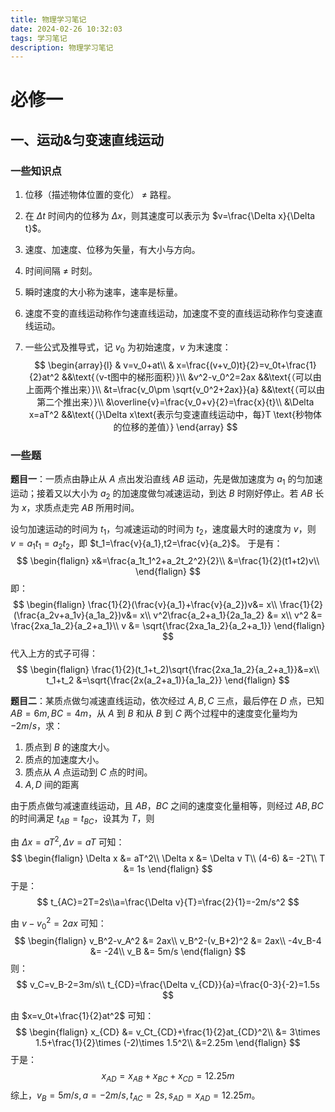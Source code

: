 ```yaml
---
title: 物理学习笔记
date: 2024-02-26 10:32:03
tags: 学习笔记
description: 物理学习笔记
---
```


# 必修一

## 一、运动&匀变速直线运动

### 一些知识点

1. 位移（描述物体位置的变化） $\not=$ 路程。

2. 在 $\Delta t$ 时间内的位移为 $\Delta x$，则其速度可以表示为 $v=\frac{\Delta x}{\Delta t}$。

3. 速度、加速度、位移为矢量，有大小与方向。

4. 时间间隔 $\not=$ 时刻。

5. 瞬时速度的大小称为速率，速率是标量。

6. 速度不变的直线运动称作匀速直线运动，加速度不变的直线运动称作匀变速直线运动。

7. 一些公式及推导式，记 $v_0$ 为初始速度，$v$ 为末速度：
   $$
   \begin{array}{l}
   & v=v_0+at\\
   & x=\frac{(v+v_0)t}{2}=v_0t+\frac{1}{2}at^2 &&\text{（v-t图中的梯形面积）}\\
   &v^2-v_0^2=2ax &&\text{（可以由上面两个推出来）}\\
   &t=\frac{v_0\pm \sqrt{v_0^2+2ax}}{a} &&\text{（可以由第二个推出来）}\\
   &\overline{v}=\frac{v_0+v}{2}=\frac{x}{t}\\
   &\Delta x=aT^2 &&\text{（}\Delta x\text{表示匀变速直线运动中，每}T \text{秒物体的位移的差值）}
   \end{array}
   $$

### 一些题

**题目一**：一质点由静止从 $A$ 点出发沿直线 $AB$ 运动，先是做加速度为 $a_1$ 的匀加速运动；接着又以大小为 $a_2$ 的加速度做匀减速运动，到达 $B$ 时刚好停止。若 $AB$ 长为 $x$，求质点走完 $AB$ 所用时间。



设匀加速运动的时间为 $t_1$，匀减速运动的时间为 $t_2$，速度最大时的速度为 $v$，则 $v=a_1t_1=a_2t_2$，即 $t_1=\frac{v}{a_1},t2=\frac{v}{a_2}$。
于是有：
$$
\begin{flalign}
x&=\frac{a_1t_1^2+a_2t_2^2}{2}\\
&=\frac{1}{2}(t1+t2)v\\
\end{flalign}
$$
即：
$$
\begin{flalign}
\frac{1}{2}(\frac{v}{a_1}+\frac{v}{a_2})v&= x\\
\frac{1}{2}(\frac{a_2v+a_1v}{a_1a_2})v&= x\\
v^2\frac{a_2+a_1}{2a_1a_2} &= x\\
v^2 &= \frac{2xa_1a_2}{a_2+a_1}\\
v &= \sqrt{\frac{2xa_1a_2}{a_2+a_1}}
\end{flalign}
$$
代入上方的式子可得：
$$
\begin{flalign}
\frac{1}{2}(t_1+t_2)\sqrt{\frac{2xa_1a_2}{a_2+a_1}}&=x\\
t_1+t_2 &=\sqrt{\frac{2x(a_2+a_1)}{a_1a_2}}
\end{flalign}
$$


**题目二**：某质点做匀减速直线运动，依次经过 $A,B,C$ 三点，最后停在 $D$ 点，已知 $AB=6m,BC=4m$，从 $A$ 到 $B$ 和从 $B$ 到 $C$ 两个过程中的速度变化量均为 $-2m/s$，求：

1. 质点到 $B$ 的速度大小。
2. 质点的加速度大小。
3. 质点从 $A$ 点运动到 $C$ 点的时间。
4. $A,D$ 间的距离



由于质点做匀减速直线运动，且 $AB$，$BC$ 之间的速度变化量相等，则经过 $AB,BC$ 的时间满足 $t_{AB}=t_{BC}$，设其为 $T$，则

由 $\Delta x=aT^2,\Delta v = aT$ 可知：
$$
\begin{flalign}
\Delta x &= aT^2\\
\Delta x &= \Delta v T\\
(4-6) &= -2T\\
T &= 1s
\end{flalign}
$$
于是：
$$
t_{AC}=2T=2s\\a=\frac{\Delta v}{T}=\frac{2}{1}=-2m/s^2
$$


由 $v-v_0^2=2ax$ 可知：
$$
\begin{flalign}
v_B^2-v_A^2 &= 2ax\\
v_B^2-(v_B+2)^2 &= 2ax\\
-4v_B-4 &= -24\\
v_B &= 5m/s
\end{flalign}
$$
则：
$$
v_C=v_B-2=3m/s\\
t_{CD}=\frac{\Delta v_{CD}}{a}=\frac{0-3}{-2}=1.5s
$$


由 $x=v_0t+\frac{1}{2}at^2$ 可知：
$$
\begin{flalign}
x_{CD} &= v_Ct_{CD}+\frac{1}{2}at_{CD}^2\\
&= 3\times 1.5+\frac{1}{2}\times (-2)\times 1.5^2\\
&=2.25m
\end{flalign}
$$
于是：
$$
x_{AD}=x_{AB}+x_{BC}+x_{CD}=12.25m
$$
综上，$v_B=5m/s,a=-2m/s,t_{AC}=2s,s_{AD}=x_{AD}=12.25m$。
